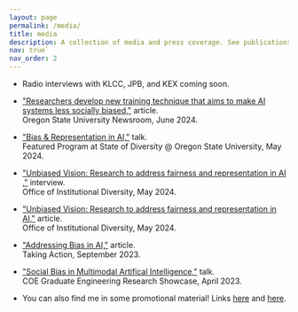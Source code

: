 ```yaml
---
layout: page
permalink: /media/
title: media
description: A collection of media and press coverage. See publications page for technical talks.
nav: true`
nav_order: 2
---
```


- Radio interviews with KLCC, JPB, and KEX coming soon.

- ["Researchers develop new training technique that aims to make AI systems less socially biased,"](https://today.oregonstate.edu/news/researchers-develop-new-training-technique-aims-make-ai-systems-less-socially-biased) article. <br> Oregon State University Newsroom, June 2024.

- ["Bias & Representation in AI,"](https://youtu.be/dSyHzdRnaXc?t=2092) talk. <br> Featured Program at State of Diversity @ Oregon State University, May 2024.

- ["Unbiased Vision: Research to address fairness and representation in AI​,"](https://www.youtube.com/watch?v=KRmH0kdpudk) interview. <br> Office of Institutional Diversity, May 2024.

- ["Unbiased Vision: Research to address fairness and representation in AI,"](https://diversity.oregonstate.edu/all-stories/unbiased-vision-eric-slyman-works-address-fairness-and-representation-ai) article. <br> Office of Institutional Diversity, May 2024.

- ["Addressing Bias in AI,"](https://diversity.oregonstate.edu/sites/diversity.oregonstate.edu/files/2024_oid_newsletter_fall-final_web.pdf) article. <br> Taking Action, September 2023.

- ["Social Bias in Multimodal Artifical Intelligence,"](https://www.youtube.com/watch?v=F_UmefG97Jk) talk. <br> COE Graduate Engineering Research Showcase, April 2023.

- You can also find me in some promotional material! Links [here](https://www.youtube.com/watch?v=4N5w5ko2Hlg) and [here](https://www.youtube.com/watch?v=sqPKplgzpcs).
